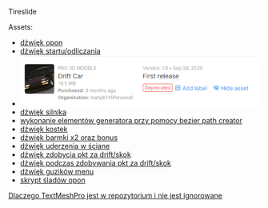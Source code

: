 Tireslide

Assets:
 - [dźwięk opon](https://randyol.home.xs4all.nl/wavgeluiden/wav_geluiden.htm)
 - [dźwięk startu/odliczania](https://freesound.org/people/JustInvoke/sounds/446142/)
 - ![model samochodu](driftCar.png)
 - [dźwięk silnika](https://assetstore.unity.com/packages/audio/sound-fx/transportation/rotary-x8-free-engine-sound-pack-106119)
 - [wykonanie elementów generatora przy pomocy bezier path creator](https://assetstore.unity.com/packages/tools/utilities/b-zier-path-creator-136082)
 - [dźwięk kostek](https://freesound.org/people/AxelSpeller/sounds/369746/)
 - [dźwięk barmki x2 oraz bonus](https://freesound.org/people/Tetoszka/sounds/541499/)
 - [dźwięk uderzenia w ściane](https://freesound.org/people/thecoolcookie17/sounds/573047/)
 - [dźwięk zdobycia pkt za drift/skok](https://freesound.org/people/qubodup/sounds/60013/)
 - [dźwięk podczas zdobywania pkt za drift/skok](https://freesound.org/people/Joao_Janz/sounds/482653/)
 - [dźwięk guzików menu](https://freesound.org/people/suntemple/sounds/253172/)
 - [skrypt śladów opon](https://github.com/Nition/UnitySkidmarks)


[Dlaczego TextMeshPro jest w repozytorium i nie jest ignorowane](https://github.com/game-ci/unity-actions/issues/62)
